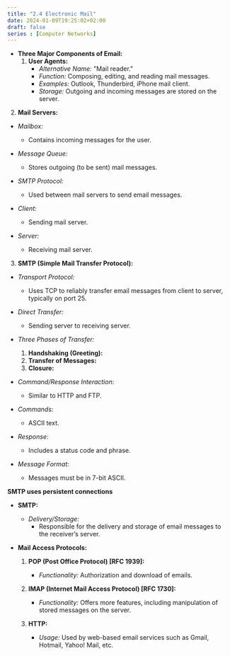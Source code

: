 ```yaml
---
title: "2.4 Electronic Mail"
date: 2024-01-09T19:25:02+02:00
draft: false
series : [Computer Networks]
---
```


- **Three Major Components of Email:**
  1. **User Agents:**
     - *Alternative Name:* "Mail reader."
     - *Function:* Composing, editing, and reading mail messages.
     - *Examples:* Outlook, Thunderbird, iPhone mail client.
     - *Storage:* Outgoing and incoming messages are stored on the server.
 2. **Mail Servers:**
  - *Mailbox:*
    - Contains incoming messages for the user.
  
  - *Message Queue:*
    - Stores outgoing (to be sent) mail messages.
  
  - *SMTP Protocol:*
    - Used between mail servers to send email messages.
  
  - *Client:*
    - Sending mail server.
  
  - *Server:*
    - Receiving mail server.
3. **SMTP (Simple Mail Transfer Protocol):**
  - *Transport Protocol:*
    - Uses TCP to reliably transfer email messages from client to server, typically on port 25.

  - *Direct Transfer:*
    - Sending server to receiving server.

  - *Three Phases of Transfer:*
    1. **Handshaking (Greeting):**
    2. **Transfer of Messages:**
    3. **Closure:**

  - *Command/Response Interaction:*
    - Similar to HTTP and FTP.
  
  - *Commands:*
    - ASCII text.
  
  - *Response:*
    - Includes a status code and phrase.
  
  - *Message Format:*
    - Messages must be in 7-bit ASCII.

**SMTP uses persistent connections**

- **SMTP:**
  - *Delivery/Storage:*
    - Responsible for the delivery and storage of email messages to the receiver’s server.
  
- **Mail Access Protocols:**
  1. **POP (Post Office Protocol) [RFC 1939]:**
     - *Functionality:* Authorization and download of emails.
  
  2. **IMAP (Internet Mail Access Protocol) [RFC 1730]:**
     - *Functionality:* Offers more features, including manipulation of stored messages on the server.
  
  3. **HTTP:**
     - *Usage:* Used by web-based email services such as Gmail, Hotmail, Yahoo! Mail, etc.

